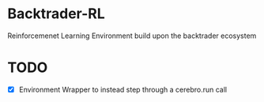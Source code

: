 # Backtrader-RL

Reinforcemenet Learning Environment build upon the backtrader ecosystem

# TODO

* [X] Environment Wrapper to instead step through a cerebro.run call
